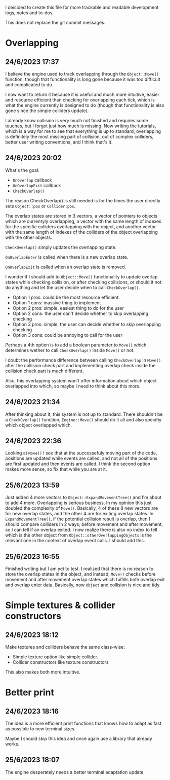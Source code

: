 I deicided to create this file for more trackable and readable development logs, notes and to-dos.

This does not replace the git commit messages.

# Overlapping

## 24/6/2023 17:37

I believe the engine used to track overlapping through the `Object::Move()` function, though that functionality is long gone because it was too difficult and complicated to do.

I now want to return it because it is useful and much more intuitive, easier and resource efficient than checking for overlapping each tick, which is what the engine currently is designed to do (though that functionality is also gone since the simple colliders update).

I already know collision is very much not finished and requires some touches, but I forgot just how much is missing. Now writing the tutorials, which is a way for me to see that everything is up to standard, overlapping is definitely the most missing part of collision, out of complex colliders, better user writing conventions, and I think that's it.

## 24/6/2023 20:02

What's the goal:
- `OnOverlap` callback
- `OnOverlapExit` callback
- `CheckOverlap()`

The reason CheckOverlap() is still needed is for the times the user directly sets `Object::pos` or `Collider:pos`.

The overlap states are stored in 3 vectors, a vector of pointers to objects which are currentyly overlapping, a vector with the same length of indexes for the specific colliders overlapping with the object, and another vector with the same length of indexes of the colliders of the object overlapping with the other objects.

`CheckOverlap()` simply updates the overlapping state.

`OnOverlapEnter` is called when there is a new overlap state.

`OnOverlapExit` is called when an overlap state is removed.

I wonder if I should add to `Object::Move()` functionality to update overlap states while checking collision, or after checking collisions, or should it not do anything and let the user decide when to call `CheckOverlap()`.

- Option 1 pros: could be the most resource efficient.
- Option 1 cons: massive thing to implement
- Option 2 pros: simple, easiest thing to do for the user
- Option 2 cons: the user can't decide whether to skip overlapping checking
- Option 3 pros: simple, the user can decide whether to skip overlapping checking
- Option 3 cons: could be annoying to call for the user

Perhaps a 4th option is to add a boolean parameter to `Move()` which determines wether to call `CheckOverlap()` inside `Move()` or not.

I doubt the performance difference between calling `CheckOverlap` in `Move()` after the collision check part and implementing overlap check inside the collision check part is much different.

Also, this overlapping system won't offer information about which object overlapped into which, so maybe I need to think about this more.

## 24/6/2023 21:34

After thinking about it, this system is not up to standard. There shouldn't be a `CheckOverlap()` function, `Engine::Move()` should do it all and also specifiy which object overlapped which.

## 24/6/2023 22:36

Looking at `Move()` I see that at the successefuly moving part of the code, positions are updated while events are called, and not all of the positions are first updated and then events are called. I think the second option makes more sense, so fix that while you are at it. 

## 25/6/2023 13:59

Just added 4 more vectors to `Object::ExpandMovementTree()` and I'm about to add 4 more. Overlapping is serious business. In my opinion this just doubled the complexity of `Move()`. Basically, 4 of these 8 new vectors are for new overlap states, and the other 4 are for exiting overlap states. In `ExpandMovementTree()`, if the potential collision result is overlap, then I should compare colliders in 2 ways; before movement and after movement, so I can tell if an overlap exited. I now realize there is also no index to tell which is the other object from `Object::otherOverlappingObjects` is the relevant one in the context of overlap event calls. I should add this.

## 25/6/2023 16:55

Finished writing but I am yet to test. I realized that there is no reason to store the overlap states in the object, and instead, `Move()` checks before movement and after movement overlap states which fulfills both overlap exit and overlap enter data. Basically, now `Object` and collision is nice and tidy.

# Simple textures & collider constructors

## 24/6/2023 18:12

Make textures and colliders behave the same class-wise:
- Simple texture option like simple collider.
- Collider constructors like texture constructors

This also makes both more intuitive.

# Better print

## 24/6/2023 18:16

The idea is a more efficient print functions that knows how to adapt as fast as possible to new terminal sizes.

Maybe I should skip this idea and once again use a library that already works.

## 25/6/2023 18:07

The engine desperately needs a better terminal adaptation update.